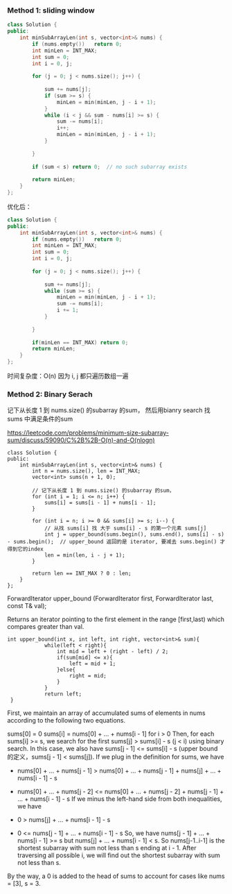 ### Method 1: sliding window
```cpp
class Solution {
public:
    int minSubArrayLen(int s, vector<int>& nums) {
        if (nums.empty())   return 0;
        int minLen = INT_MAX;
        int sum = 0;
        int i = 0, j;
        
        for (j = 0; j < nums.size(); j++) {
            
            sum += nums[j];
            if (sum >= s) {
                minLen = min(minLen, j - i + 1);
            }
            while (i < j && sum - nums[i] >= s) {
                sum -= nums[i];
                i++;
                minLen = min(minLen, j - i + 1);
            }
            
        }
        
        if (sum < s) return 0;  // no such subarray exists
        
        return minLen;
    }
};
```
优化后：
```cpp
class Solution {
public:
    int minSubArrayLen(int s, vector<int>& nums) {
        if (nums.empty())   return 0;
        int minLen = INT_MAX;
        int sum = 0;
        int i = 0, j;
        
        for (j = 0; j < nums.size(); j++) {
            
            sum += nums[j];
            while (sum >= s) {
                minLen = min(minLen, j - i + 1);
                sum -= nums[i];
                i += 1;
            }
            
        }
        
        if(minLen == INT_MAX) return 0;
        return minLen;
    }
};
```
时间复杂度：O(n)
因为 i, j 都只遍历数组一遍

### Method 2: Binary Serach

记下从长度 1 到 nums.size() 的subarray 的sum，
然后用bianry search 找 sums 中满足条件的sum

https://leetcode.com/problems/minimum-size-subarray-sum/discuss/59090/C%2B%2B-O(n)-and-O(nlogn)

```
class Solution {
public:
    int minSubArrayLen(int s, vector<int>& nums) {
        int n = nums.size(), len = INT_MAX;
        vector<int> sums(n + 1, 0);

        // 记下从长度 1 到 nums.size() 的subarray 的sum，
        for (int i = 1; i <= n; i++) {
            sums[i] = sums[i - 1] + nums[i - 1];
        }

        for (int i = n; i >= 0 && sums[i] >= s; i--) {
            // 从找 sums[i] 找 大于 sums[i] - s 的第一个元素 sums[j]
            int j = upper_bound(sums.begin(), sums.end(), sums[i] - s) - sums.begin();  // upper_bound 返回的是 iterator, 要减去 sums.begin() 才得到它的index
            len = min(len, i - j + 1);
        }

        return len == INT_MAX ? 0 : len;
    }
};
```

ForwardIterator upper_bound (ForwardIterator first, ForwardIterator last,
                               const T& val);

Returns an iterator pointing to the first element in the range [first,last) which compares greater than val.


```
int upper_bound(int x, int left, int right, vector<int>& sum){
            while(left < right){
                int mid = left + (right - left) / 2;
                if(sum[mid] <= x){
                    left = mid + 1;
                }else{
                    right = mid;
                }
            }
            return left;
 }
```
First, we maintain an array of accumulated sums of elements in nums according to the following two equations.

sums[0] = 0
sums[i] = nums[0] + ... + nums[i - 1] for i > 0
Then, for each sums[i] >= s, we search for the first sums[j] > sums[i] - s (j < i) using binary search. In this case, we also have sums[j - 1] <= sums[i] - s (upper bound 的定义，sums[j - 1] < sums[j]). If we plug in the definition for sums, we have

- nums[0] + ... + nums[j - 1] > nums[0] + ... + nums[j - 1] + nums[j] + ... + nums[i - 1] - s
- nums[0] + ... + nums[j - 2] <= nums[0] + ... + nums[j - 2] + nums[j - 1] + ... + nums[i - 1] - s
If we minus the left-hand side from both inequalities, we have

- 0 > nums[j] + ... + nums[i - 1] - s
- 0 <= nums[j - 1] + ... + nums[i - 1] - s
So, we have nums[j - 1] + ... + nums[i - 1] >= s but nums[j] + ... + nums[i - 1] < s. So nums[j-1..i-1] is the shortest subarray with sum not less than s ending at i - 1. After traversing all possible i, we will find out the shortest subarray with sum not less than s.

By the way, a 0 is added to the head of sums to account for cases like nums = [3], s = 3.